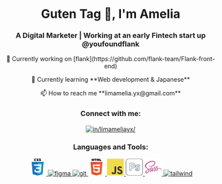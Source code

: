 <h1 align="center">Guten Tag 👋, I'm Amelia</h1>
<h3 align="center">A Digital Marketer | Working at an early Fintech start up @youfoundflank</h3>

<p align="center"> 🔭 Currently working on [flank](https://github.com/flank-team/Flank-front-end)
</p>

<p align="center"> 🌱 Currently learning **Web development & Japanese**</P>

<p align="center"> 📫 How to reach me **limamelia.yx@gmail.com**</p>

<h3 align="center">Connect with me:</h3>
<p align="center">
<a href="https://linkedin.com/in/in/limameliayx/" target="blank"><img align="center" src="https://cdn.jsdelivr.net/npm/simple-icons@3.0.1/icons/linkedin.svg" alt="in/limameliayx/" height="30" width="40" /></a>
</p>

<h3 align="center">Languages and Tools:</h3>
<p align="center"> <a href="https://www.w3schools.com/css/" target="_blank"> <img src="https://raw.githubusercontent.com/devicons/devicon/master/icons/css3/css3-original-wordmark.svg" alt="css3" width="40" height="40"/> </a> <a href="https://www.figma.com/" target="_blank"> <img src="https://www.vectorlogo.zone/logos/figma/figma-icon.svg" alt="figma" width="40" height="40"/> </a> <a href="https://git-scm.com/" target="_blank"> <img src="https://www.vectorlogo.zone/logos/git-scm/git-scm-icon.svg" alt="git" width="40" height="40"/> </a> <a href="https://www.w3.org/html/" target="_blank"> <img src="https://raw.githubusercontent.com/devicons/devicon/master/icons/html5/html5-original-wordmark.svg" alt="html5" width="40" height="40"/> </a> <a href="https://developer.mozilla.org/en-US/docs/Web/JavaScript" target="_blank"> <img src="https://raw.githubusercontent.com/devicons/devicon/master/icons/javascript/javascript-original.svg" alt="javascript" width="40" height="40"/> </a> <a href="https://www.photoshop.com/en" target="_blank"> <img src="https://raw.githubusercontent.com/devicons/devicon/master/icons/photoshop/photoshop-line.svg" alt="photoshop" width="40" height="40"/> </a> <a href="https://sass-lang.com" target="_blank"> <img src="https://raw.githubusercontent.com/devicons/devicon/master/icons/sass/sass-original.svg" alt="sass" width="40" height="40"/> </a> <a href="https://tailwindcss.com/" target="_blank"> <img src="https://www.vectorlogo.zone/logos/tailwindcss/tailwindcss-icon.svg" alt="tailwind" width="40" height="40"/> </a> </p>

